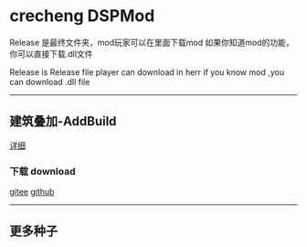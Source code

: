 # crecheng DSPMod


Release 是最终文件夹，mod玩家可以在里面下载mod
如果你知道mod的功能，你可以直接下载.dll文件

Release is Release file player can download in herr
if you know mod ,you can download .dll file

____
## 建筑叠加-AddBuild

[详细](/tree/main/AddBuild-1.2.0)

### 下载 download 
[gitee](https://gitee.com/crecheng/DSPMod/blob/main/AddBuild-1.2.0/AddBuild.dll) 
[github](https://github.com/crecheng/DSPMod/blob/main/AddBuild-1.2.0/AddBuild.dll)

____
## 更多种子